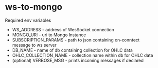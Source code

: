 # ws-to-mongo

Required env variables 
* WS_ADDRESS - address of WesSocket connection
* MONGO_URI - uri to Mongo Instance
* SUBSCRIPTION_PARAMS - path to json containing on-conntect message to ws server
* DB_NAME - name of db containing collection for OHLC data
* OHLC_COLLECTION_NAME - collection name within db for OHLC data
* (optional) VERBOSE_MSG - prints incoming messages if declared